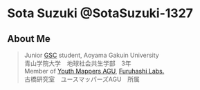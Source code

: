 # Sota Suzuki @SotaSuzuki-1327  
## About Me
> Junior [GSC](https://www.gsc.aoyama.ac.jp/) student, Aoyama Gakuin University  
> 青山学院大学　地球社会共生学部　3年  
> Member of [Youth Mappers AGU](https://github.com/furuhashilab/youthmappers4agu), [Furuhashi Labs.](https://github.com/furuhashilab)  
> 古橋研究室　ユースマッパーズAGU　所属
